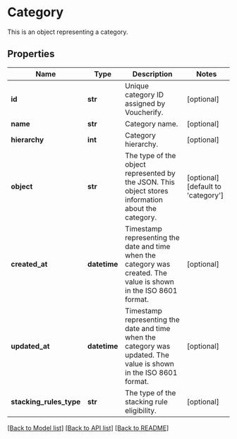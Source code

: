 # Category

This is an object representing a category.

## Properties

Name | Type | Description | Notes
------------ | ------------- | ------------- | -------------
**id** | **str** | Unique category ID assigned by Voucherify. | [optional] 
**name** | **str** | Category name. | [optional] 
**hierarchy** | **int** | Category hierarchy. | [optional] 
**object** | **str** | The type of the object represented by the JSON. This object stores information about the category. | [optional] [default to 'category']
**created_at** | **datetime** | Timestamp representing the date and time when the category was created. The value is shown in the ISO 8601 format. | [optional] 
**updated_at** | **datetime** | Timestamp representing the date and time when the category was updated. The value is shown in the ISO 8601 format. | [optional] 
**stacking_rules_type** | **str** | The type of the stacking rule eligibility. | [optional] 

[[Back to Model list]](../README.md#documentation-for-models) [[Back to API list]](../README.md#documentation-for-api-endpoints) [[Back to README]](../README.md)


